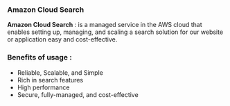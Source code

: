
### Amazon Cloud Search 

**Amazon Cloud Search** : is a managed service in the AWS cloud that enables setting up, managing, and scaling a search solution for our website or application easy and cost-effective.


### Benefits of usage : 

- Reliable, Scalable, and Simple
- Rich in search features 
- High performance
- Secure, fully-managed, and cost-effective

